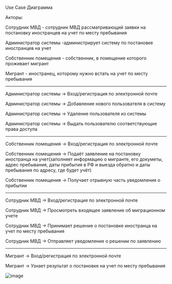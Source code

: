 Use Case Диаграмма

Акторы:

Сотрудник МВД - сотрудник МВД рассматривающий заявки на постановку иностранцев на учет по месту пребывания

Администратор системы -администрирует систему по постановке иностранцев на учет

Собственник помещения - собственник, в помещение которого проживает мигрант

Мигрант - иностранец, которому нужно встать на учет по месту пребывания

-----------------------------------------------------------------------------------------------------------------
Администратор системы -> Вход/регистрация по электронной почте

Администратор системы -> Добавление нового пользователя в систему

Администратор системы -> Удаление пользователя из системы

Администратор системы -> Выдать пользователю соответствующие права доступа

-----------------------------------------------------------------------------------------------------------------
Собственник помещения -> Вход/регистрация по электронной почте

Собственник помещения -> Подаёт заявление на постановку иностранца на учет(заполняет информацию о мигранте, его докуметы, адрес пребывания, даты прибытия в РФ и выезда обратно и даты пребывания по адресу, где будет учёт)

Собственник помещения -> Получает отрывную часть уведомления о прибытии

-----------------------------------------------------------------------------------------------------------------
Сотрудник МВД -> Вход/регистрация по электронной почте

Сотрудник МВД -> Просмотреть входящее заявление об миграционном учете

Сотрудник МВД -> Принимает решение о постановке иностранца на учет по месту пребывания

Сотрудник МВД -> Отправляет уведомление о решении по заявлению

-----------------------------------------------------------------------------------------------------------------
Мигрант -> Вход/регистрация по электронной почте

Мигрант -> Узнает результат о постановке на учет по месту пребывания


![image](https://github.com/user-attachments/assets/53863998-bb45-4051-a251-bc77fbfe2ffd)
